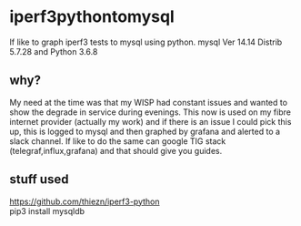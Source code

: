 # iperf3pythontomysql
If like to graph iperf3 tests to mysql using python. mysql  Ver 14.14 Distrib 5.7.28 and Python 3.6.8

## why? 
My need at the time was that my WISP had constant issues and wanted to show the degrade in service during evenings. This now is used
on my fibre internet provider (actually my work) and if there is an issue I could pick this up, this is logged to mysql and then graphed by
grafana and alerted to a slack channel. If like to do the same can google TIG stack (telegraf,influx,grafana) and that should give you guides. 

## stuff used

https://github.com/thiezn/iperf3-python <br>
pip3 install mysqldb
